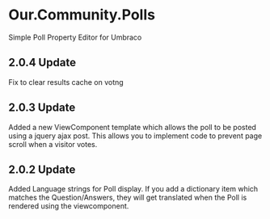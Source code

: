﻿# Our.Community.Polls

Simple Poll Property Editor for Umbraco

## 2.0.4 Update
Fix to clear results cache on votng

## 2.0.3 Update
Added a new ViewComponent template which allows the poll to be posted using a jquery ajax post.
This allows you to implement code to prevent page scroll when a visitor votes.

## 2.0.2 Update
Added Language strings for Poll display.
If you add a dictionary item which matches the Question/Answers, they will get translated when the Poll is rendered using the viewcomponent.
